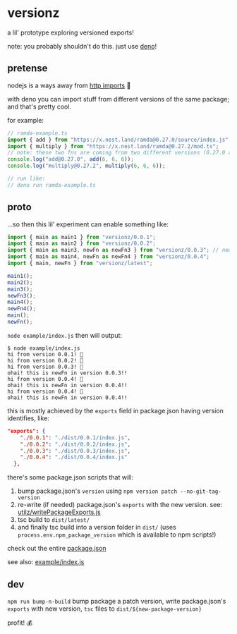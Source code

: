 # versionz

a lil' prototype exploring versioned exports!

note: you probably shouldn't do this. just use [deno](https://deno.land)!

## pretense

nodejs is a ways away from [http imports](https://nodejs.org/api/esm.html#https-and-http-imports) 😬

with deno you can import stuff from different versions of the same package; and that's pretty cool.

for example:

```ts
// ramda-example.ts
import { add } from "https://x.nest.land/ramda@0.27.0/source/index.js";
import { multiply } from "https://x.nest.land/ramda@0.27.2/mod.ts";
// note: these two fns are coming from two different versions (0.27.0 and 0.27.2) of the same package (ramda)
console.log("add@0.27.0", add(6, 6, 6));
console.log("multiply@0.27.2", multiply(6, 6, 6));

// run like:
// deno run ramda-example.ts
```

## proto

...so then this lil' experiment can enable something like:

```js
import { main as main1 } from "versionz/0.0.1";
import { main as main2 } from "versionz/0.0.2";
import { main as main3, newFn as newFn3 } from "versionz/0.0.3"; // newFn was introduced in v0.0.3!
import { main as main4, newFn as newFn4 } from "versionz/0.0.4";
import { main, newFn } from "versionz/latest";

main1();
main2();
main3();
newFn3();
main4();
newFn4();
main();
newFn();
```

`node example/index.js` then will output:

```
$ node example/index.js
hi from version 0.0.1! 👋
hi from version 0.0.2! 👋
hi from version 0.0.3! 👋
ohai! this is newFn in version 0.0.3!!
hi from version 0.0.4! 👋
ohai! this is newFn in version 0.0.4!!
hi from version 0.0.4! 👋
ohai! this is newFn in version 0.0.4!!
```

this is mostly achieved by the `exports` field in package.json having version identifies, like:

```json
"exports": {
    "./0.0.1": "./dist/0.0.1/index.js",
    "./0.0.2": "./dist/0.0.2/index.js",
    "./0.0.3": "./dist/0.0.3/index.js",
    "./0.0.4": "./dist/0.0.4/index.js"
  },
```

there's some package.json scripts that will:

1. bump package.json's `version` using `npm version patch --no-git-tag-version`
2. re-write (if needed) package.json's `exports` with the new version. see: [utilz/writePackageExports.js](utilz/writePackageExports.js)
3. tsc build to `dist/latest/`
4. and finally tsc build into a version folder in `dist/` (uses `process.env.npm_package_version` which is available to npm scripts!)

check out the entire [package.json](package.json)

see also: [example/index.js](example/index.js)

## dev

`npm run bump-n-build` bump package a patch version, write package.json's `exports` with new version, `tsc` files to `dist/${new-package-version}`

profit! 💰
